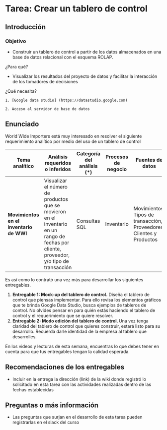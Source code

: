 # **Tarea: Crear un tablero de control**
## **Introducción**
### Objetivo
- Construir un tablero de control a partir de los datos almacenados en una base de datos relacional con el esquema ROLAP.

¿Para qué?
- Visualizar los resultados del proyecto de datos y facilitar la interacción de los tomadores de decisiones

¿Qué necesita?
    
    1. [Google data studio] (https://datastudio.google.com)

    2. Acceso al servidor de base de datos
## **Enunciado**

World Wide Importers está muy interesado en resolver el siguiente requerimiento analítico por medio del uso de un tablero de control


| **Tema analítico**                                               | **Análisis requeridos o inferidos**                                                                                                       | **Categoría del análisis (\*)** | **Procesos de negocio** | **Fuentes de datos**                                                    |
| ---------------------------------------------------------------- | ----------------------------------------------------------------------------------------------------------------------------------------- | ------------------------------- | ----------------------- | ----------------------------------------------------------------------- |
| **Movimientos en el inventario de WWI** | Visualizar el número de productos que se movieron en el inventario en un rango de fechas por cliente, proveedor, y/o tipo de transacción | Consultas SQL             | Inventario                  | Movimientos, Tipos de transacción, Proveedores, Clientes y Productos  |


Es así como lo contrató una vez más para desarrollar los siguientes entregables.

1. **Entregable 1: Mock-up del tablero de control.** Diseña el tablero de control que piensas implementar. Para ello revisa los elementos gráficos que te brinda Google Data Studio, busca ejemplos de tableros de control. No olvides pensar en para quién estás haciendo el tablero de control y el requerimiento que se quiere resolver. 
2. **Entregable 2: Modo edición del tablero de control.** Una vez tenga claridad del tablero de control que quieres construir, estará listo para su desarrollo. Recuerda darle identidad de la empresa al tablero que desarrolles.

En los videos y lecturas de esta semana, encuentras lo que debes tener en cuenta para que tus entregables tengan la calidad esperada.

## **Recomendaciones de los entregables**
- Incluir en la entrega la dirección (link) de la wiki donde registró lo solicitado en esta tarea con las actividades realizadas dentro de las fechas establecidas

## **Preguntas o más información**
- Las preguntas que surjan en el desarrollo de esta tarea pueden registrarlas en el slack del curso
